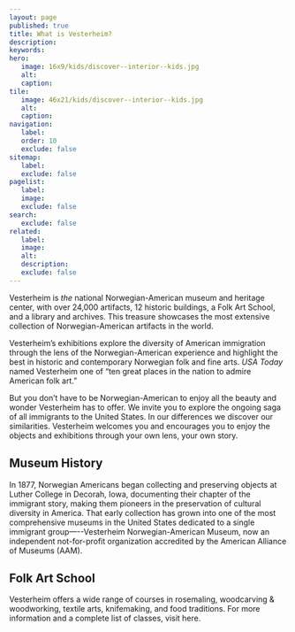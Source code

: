 ```yaml
---
layout: page
published: true
title: What is Vesterheim?
description:
keywords:
hero:
   image: 16x9/kids/discover--interior--kids.jpg
   alt: 
   caption: 
tile:
   image: 46x21/kids/discover--interior--kids.jpg
   alt: 
   caption:
navigation:
   label:
   order: 10
   exclude: false
sitemap:
   label:
   exclude: false
pagelist:
   label:
   image:
   exclude: false  
search:
   exclude: false
related:
   label:
   image:
   alt:
   description:
   exclude: false
---
```

Vesterheim is _the_ national Norwegian-American museum and heritage center, with over 24,000 artifacts, 12 historic buildings, a Folk Art School, and a library and archives. This treasure showcases the most extensive collection of Norwegian-American artifacts in the world.

Vesterheim’s exhibitions explore the diversity of American immigration through the lens of the Norwegian-American experience and highlight the best in historic and contemporary Norwegian folk and fine arts. _USA Today_ named Vesterheim one of “ten great places in the nation to admire American folk art.”

But you don’t have to be Norwegian-American to enjoy all the beauty and wonder Vesterheim has to offer. We invite you to explore the ongoing saga of all immigrants to the United States. In our differences we discover our similarities. Vesterheim welcomes you and encourages you to enjoy the objects and exhibitions through your own lens, your own story.

Museum History
--------------
In 1877, Norwegian Americans began collecting and preserving objects at Luther College in Decorah, Iowa, documenting their chapter of the immigrant story, making them pioneers in the preservation of cultural diversity in America.
That early collection has grown into one of the most comprehensive museums in the United States dedicated to a single immigrant group—--Vesterheim Norwegian-American Museum, now an independent not-for-profit organization accredited by the American Alliance of Museums (AAM).

Folk Art School
---------------
Vesterheim offers a wide range of courses in rosemaling, woodcarving & woodworking, textile arts, knifemaking, and food traditions. For more information and a complete list of classes, visit here.